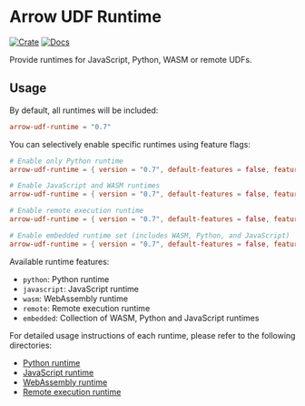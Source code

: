 # Arrow UDF Runtime

[![Crate](https://img.shields.io/crates/v/arrow-udf-runtime.svg)](https://crates.io/crates/arrow-udf-runtime)
[![Docs](https://docs.rs/arrow-udf-runtime/badge.svg)](https://docs.rs/arrow-udf-runtime)

Provide runtimes for JavaScript, Python, WASM or remote UDFs.

## Usage

By default, all runtimes will be included:

```toml
arrow-udf-runtime = "0.7"
```

You can selectively enable specific runtimes using feature flags:

```toml
# Enable only Python runtime
arrow-udf-runtime = { version = "0.7", default-features = false, features = ["python"] }

# Enable JavaScript and WASM runtimes
arrow-udf-runtime = { version = "0.7", default-features = false, features = ["javascript", "wasm"] }

# Enable remote execution runtime
arrow-udf-runtime = { version = "0.7", default-features = false, features = ["remote"] }

# Enable embedded runtime set (includes WASM, Python, and JavaScript)
arrow-udf-runtime = { version = "0.7", default-features = false, features = ["embedded"] }
```

Available runtime features:

- `python`: Python runtime
- `javascript`: JavaScript runtime
- `wasm`: WebAssembly runtime
- `remote`: Remote execution runtime
- `embedded`: Collection of WASM, Python and JavaScript runtimes

For detailed usage instructions of each runtime, please refer to the following directories:

- [Python runtime](src/python)
- [JavaScript runtime](src/javascript)
- [WebAssembly runtime](src/wasm)
- [Remote execution runtime](src/remote)
